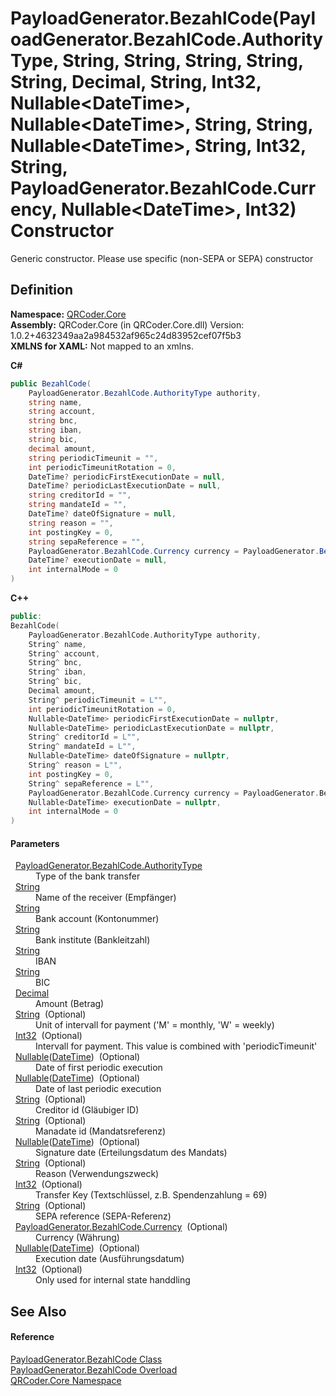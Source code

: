 # PayloadGenerator.BezahlCode(PayloadGenerator.BezahlCode.AuthorityType, String, String, String, String, String, Decimal, String, Int32, Nullable&lt;DateTime&gt;, Nullable&lt;DateTime&gt;, String, String, Nullable&lt;DateTime&gt;, String, Int32, String, PayloadGenerator.BezahlCode.Currency, Nullable&lt;DateTime&gt;, Int32) Constructor


Generic constructor. Please use specific (non-SEPA or SEPA) constructor



## Definition
**Namespace:** <a href="N_QRCoder_Core.md">QRCoder.Core</a>  
**Assembly:** QRCoder.Core (in QRCoder.Core.dll) Version: 1.0.2+4632349aa2a984532af965c24d83952cef07f5b3  
**XMLNS for XAML:** Not mapped to an xmlns.

**C#**
``` C#
public BezahlCode(
	PayloadGenerator.BezahlCode.AuthorityType authority,
	string name,
	string account,
	string bnc,
	string iban,
	string bic,
	decimal amount,
	string periodicTimeunit = "",
	int periodicTimeunitRotation = 0,
	DateTime? periodicFirstExecutionDate = null,
	DateTime? periodicLastExecutionDate = null,
	string creditorId = "",
	string mandateId = "",
	DateTime? dateOfSignature = null,
	string reason = "",
	int postingKey = 0,
	string sepaReference = "",
	PayloadGenerator.BezahlCode.Currency currency = PayloadGenerator.BezahlCode.Currency.EUR,
	DateTime? executionDate = null,
	int internalMode = 0
)
```
**C++**
``` C++
public:
BezahlCode(
	PayloadGenerator.BezahlCode.AuthorityType authority, 
	String^ name, 
	String^ account, 
	String^ bnc, 
	String^ iban, 
	String^ bic, 
	Decimal amount, 
	String^ periodicTimeunit = L"", 
	int periodicTimeunitRotation = 0, 
	Nullable<DateTime> periodicFirstExecutionDate = nullptr, 
	Nullable<DateTime> periodicLastExecutionDate = nullptr, 
	String^ creditorId = L"", 
	String^ mandateId = L"", 
	Nullable<DateTime> dateOfSignature = nullptr, 
	String^ reason = L"", 
	int postingKey = 0, 
	String^ sepaReference = L"", 
	PayloadGenerator.BezahlCode.Currency currency = PayloadGenerator.BezahlCode.Currency::EUR, 
	Nullable<DateTime> executionDate = nullptr, 
	int internalMode = 0
)
```



#### Parameters
<dl><dt>  <a href="T_QRCoder_Core_PayloadGenerator_BezahlCode_AuthorityType.md">PayloadGenerator.BezahlCode.AuthorityType</a></dt><dd>Type of the bank transfer</dd><dt>  <a href="https://learn.microsoft.com/dotnet/api/system.string" target="_blank" rel="noopener noreferrer">String</a></dt><dd>Name of the receiver (Empfänger)</dd><dt>  <a href="https://learn.microsoft.com/dotnet/api/system.string" target="_blank" rel="noopener noreferrer">String</a></dt><dd>Bank account (Kontonummer)</dd><dt>  <a href="https://learn.microsoft.com/dotnet/api/system.string" target="_blank" rel="noopener noreferrer">String</a></dt><dd>Bank institute (Bankleitzahl)</dd><dt>  <a href="https://learn.microsoft.com/dotnet/api/system.string" target="_blank" rel="noopener noreferrer">String</a></dt><dd>IBAN</dd><dt>  <a href="https://learn.microsoft.com/dotnet/api/system.string" target="_blank" rel="noopener noreferrer">String</a></dt><dd>BIC</dd><dt>  <a href="https://learn.microsoft.com/dotnet/api/system.decimal" target="_blank" rel="noopener noreferrer">Decimal</a></dt><dd>Amount (Betrag)</dd><dt>  <a href="https://learn.microsoft.com/dotnet/api/system.string" target="_blank" rel="noopener noreferrer">String</a>  (Optional)</dt><dd>Unit of intervall for payment ('M' = monthly, 'W' = weekly)</dd><dt>  <a href="https://learn.microsoft.com/dotnet/api/system.int32" target="_blank" rel="noopener noreferrer">Int32</a>  (Optional)</dt><dd>Intervall for payment. This value is combined with 'periodicTimeunit'</dd><dt>  <a href="https://learn.microsoft.com/dotnet/api/system.nullable-1" target="_blank" rel="noopener noreferrer">Nullable</a>(<a href="https://learn.microsoft.com/dotnet/api/system.datetime" target="_blank" rel="noopener noreferrer">DateTime</a>)  (Optional)</dt><dd>Date of first periodic execution</dd><dt>  <a href="https://learn.microsoft.com/dotnet/api/system.nullable-1" target="_blank" rel="noopener noreferrer">Nullable</a>(<a href="https://learn.microsoft.com/dotnet/api/system.datetime" target="_blank" rel="noopener noreferrer">DateTime</a>)  (Optional)</dt><dd>Date of last periodic execution</dd><dt>  <a href="https://learn.microsoft.com/dotnet/api/system.string" target="_blank" rel="noopener noreferrer">String</a>  (Optional)</dt><dd>Creditor id (Gläubiger ID)</dd><dt>  <a href="https://learn.microsoft.com/dotnet/api/system.string" target="_blank" rel="noopener noreferrer">String</a>  (Optional)</dt><dd>Manadate id (Mandatsreferenz)</dd><dt>  <a href="https://learn.microsoft.com/dotnet/api/system.nullable-1" target="_blank" rel="noopener noreferrer">Nullable</a>(<a href="https://learn.microsoft.com/dotnet/api/system.datetime" target="_blank" rel="noopener noreferrer">DateTime</a>)  (Optional)</dt><dd>Signature date (Erteilungsdatum des Mandats)</dd><dt>  <a href="https://learn.microsoft.com/dotnet/api/system.string" target="_blank" rel="noopener noreferrer">String</a>  (Optional)</dt><dd>Reason (Verwendungszweck)</dd><dt>  <a href="https://learn.microsoft.com/dotnet/api/system.int32" target="_blank" rel="noopener noreferrer">Int32</a>  (Optional)</dt><dd>Transfer Key (Textschlüssel, z.B. Spendenzahlung = 69)</dd><dt>  <a href="https://learn.microsoft.com/dotnet/api/system.string" target="_blank" rel="noopener noreferrer">String</a>  (Optional)</dt><dd>SEPA reference (SEPA-Referenz)</dd><dt>  <a href="T_QRCoder_Core_PayloadGenerator_BezahlCode_Currency.md">PayloadGenerator.BezahlCode.Currency</a>  (Optional)</dt><dd>Currency (Währung)</dd><dt>  <a href="https://learn.microsoft.com/dotnet/api/system.nullable-1" target="_blank" rel="noopener noreferrer">Nullable</a>(<a href="https://learn.microsoft.com/dotnet/api/system.datetime" target="_blank" rel="noopener noreferrer">DateTime</a>)  (Optional)</dt><dd>Execution date (Ausführungsdatum)</dd><dt>  <a href="https://learn.microsoft.com/dotnet/api/system.int32" target="_blank" rel="noopener noreferrer">Int32</a>  (Optional)</dt><dd>Only used for internal state handdling</dd></dl>

## See Also


#### Reference
<a href="T_QRCoder_Core_PayloadGenerator_BezahlCode.md">PayloadGenerator.BezahlCode Class</a>  
<a href="Overload_QRCoder_Core_PayloadGenerator_BezahlCode__ctor.md">PayloadGenerator.BezahlCode Overload</a>  
<a href="N_QRCoder_Core.md">QRCoder.Core Namespace</a>  

